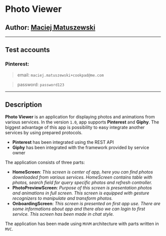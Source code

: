 # Photo Viewer
## Author: [Maciej Matuszewski](mailto:maciej.matuszewski@me.com)

***

## Test accounts
### Pinterest:
> email: `maciej.matuszewski+cookpad@me.com`

> password: `password123`

***

## Description

**Photo Viewer** is an application for displaying photos and animations from various services. In the version `1.0`, app supports **Pinterest** and **Giphy**. The biggest advantage of this app is possibility to easy integrate another services by using prepared protocols.

* **Pinterest** has been integrated using the REST API
* **Giphy** has been integrated with the framework provided by service owner

The application consists of three parts:

* **HomeScreen**: *This screen is center of app, here you can find photos downloaded from various services. HomeScreen contains table with photos, search field for query specific photos and refresh controller.*
* **PhotoPreviewScreen**: *Purpose of this screen is presentation photos and animations in full screen. This screen is equipped with gesture recognizers to manipulate and transform photos.*
* **OnboardingScreen**: *This screen is presented on first app use. There are some informations about app and there also we can login to first service. This screen has been made in chat style.*

The application has been made using `MVVM` architecture with parts written in `MVC`.

